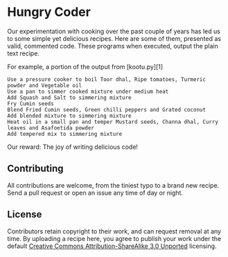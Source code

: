 # Hungry Coder

Our experimentation with cooking over the past couple of years has led us to some simple yet delicious recipes. Here are some of them, presented as valid, commented code. These programs when executed, output the plain text recipe.

For example, a portion of the output from [kootu.py][1]
```
Use a pressure cooker to boil Toor dhal, Ripe tomatoes, Turmeric powder and Vegetable oil
Use a pan to simmer cooked mixture under medium heat
Add Squash and Salt to simmering mixture
Fry Cumin seeds
Blend Fried Cumin seeds, Green chilli peppers and Grated coconut
Add blended mixture to simmering mixture
Heat oil in a small pan and temper Mustard seeds, Channa dhal, Curry leaves and Asafoetida powder
Add tempered mix to simmering mixture
```

Our reward: The joy of writing delicious code!

## Contributing

All contributions are welcome, from the tiniest typo to a brand new recipe. Send a pull request or open an issue any time of day or night.

## License

Contributors retain copyright to their work, and can request removal at any
time. By uploading a recipe here, you agree to publish your work under the default
[Creative Commons Attribution-ShareAlike 3.0 Unported][2] licensing.

[2]: /kootu.py
[2]: http://creativecommons.org/licenses/by-sa/3.0/deed.en_US